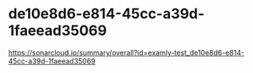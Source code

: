 # de10e8d6-e814-45cc-a39d-1faeead35069
https://sonarcloud.io/summary/overall?id=examly-test_de10e8d6-e814-45cc-a39d-1faeead35069
